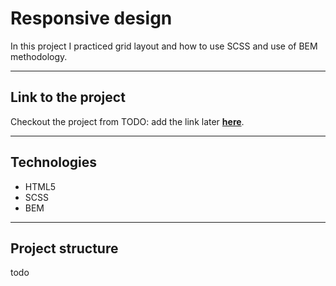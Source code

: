 # Responsive design

In this project I practiced grid layout and how to use SCSS and use of BEM methodology.

---

## Link to the project

Checkout the project from TODO: add the link later **[here]()**.

---
## Technologies

- HTML5
- SCSS
- BEM

---
## Project structure

todo
